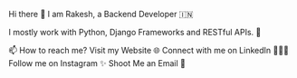 Hi there 👋
I am Rakesh, a Backend Developer 🇮🇳 

I mostly work with Python, Django Frameworks and RESTful APIs. 🚀

📫 How to reach me?
Visit my Website 🌐
Connect with me on LinkedIn 👨🏻‍💻
Follow me on Instagram ✨
Shoot Me an Email 💌
